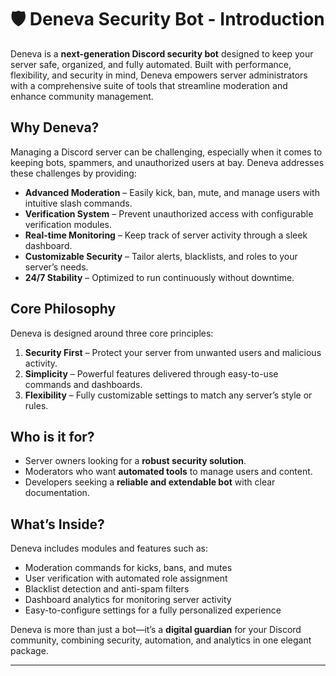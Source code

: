 # 🛡️ Deneva Security Bot - Introduction

Deneva is a **next-generation Discord security bot** designed to keep your server safe, organized, and fully automated. Built with performance, flexibility, and security in mind, Deneva empowers server administrators with a comprehensive suite of tools that streamline moderation and enhance community management.

## **Why Deneva?**

Managing a Discord server can be challenging, especially when it comes to keeping bots, spammers, and unauthorized users at bay. Deneva addresses these challenges by providing:

- **Advanced Moderation** – Easily kick, ban, mute, and manage users with intuitive slash commands.
- **Verification System** – Prevent unauthorized access with configurable verification modules.
- **Real-time Monitoring** – Keep track of server activity through a sleek dashboard.
- **Customizable Security** – Tailor alerts, blacklists, and roles to your server’s needs.
- **24/7 Stability** – Optimized to run continuously without downtime.

## **Core Philosophy**

Deneva is designed around three core principles:

1. **Security First** – Protect your server from unwanted users and malicious activity.  
2. **Simplicity** – Powerful features delivered through easy-to-use commands and dashboards.  
3. **Flexibility** – Fully customizable settings to match any server’s style or rules.

## **Who is it for?**

- Server owners looking for a **robust security solution**.  
- Moderators who want **automated tools** to manage users and content.  
- Developers seeking a **reliable and extendable bot** with clear documentation.  

## **What’s Inside?**

Deneva includes modules and features such as:

- Moderation commands for kicks, bans, and mutes  
- User verification with automated role assignment  
- Blacklist detection and anti-spam filters  
- Dashboard analytics for monitoring server activity  
- Easy-to-configure settings for a fully personalized experience  

Deneva is more than just a bot—it’s a **digital guardian** for your Discord community, combining security, automation, and analytics in one elegant package.

---
